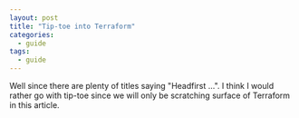 ```yaml
---
layout: post
title: "Tip-toe into Terraform"
categories:
  - guide
tags:
  - guide
---
```


Well since there are plenty of titles saying "Headfirst ...". I think I would rather go with tip-toe since we will only be scratching surface of Terraform in this article. 
